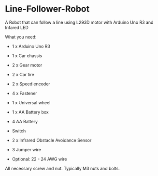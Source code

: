 # Line-Follower-Robot
A Robot that can follow a line using L293D motor with Arduino Uno R3 and Infared LED

What you need:

+ 1 x Arduino Uno R3

+ 1 x Car chassis

+ 2 x Gear motor

+ 2 x Car tire

+ 2 x Speed encoder

+ 4 x Fastener

+ 1 x Universal wheel 

+ 1 x AA Battery box 

+ 4 AA Battery

+ Switch

+ 2 x Infrared Obstacle Avoidance Sensor

+ 3 Jumper wire

+ Optional: 22 - 24 AWG wire

All necessary screw and nut. Typically M3 nuts and bolts. 
